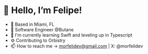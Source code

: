 # 👋 Hello, I’m Felipe!
- 🌴 Based in Miami, FL
- 💼 Software Engineer @Butane
- 🍎 I'm currently learning Swift and leveling up in Typescript
- ⚙️ Contributing to Orbistry
- 📫 How to reach me -> morfelidev@gmail.com | X: @morfelidev
<!---
morfeli/morfeli is a ✨ special ✨ repository because its `README.md` (this file) appears on your GitHub profile.
You can click the Preview link to take a look at your changes.
--->
